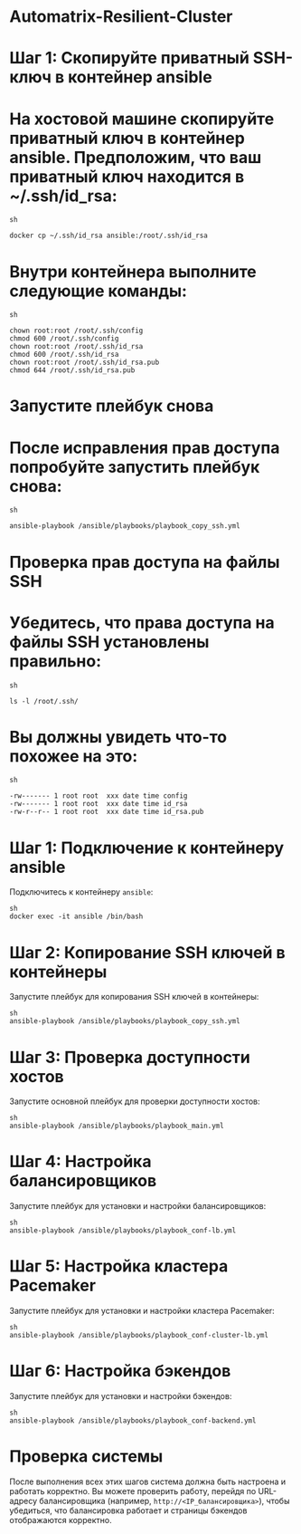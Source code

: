 # Automatrix-Resilient-Cluster

# Шаг 1: Скопируйте приватный SSH-ключ в контейнер ansible

# На хостовой машине скопируйте приватный ключ в контейнер ansible. Предположим, что ваш приватный ключ находится в ~/.ssh/id_rsa:
```
sh

docker cp ~/.ssh/id_rsa ansible:/root/.ssh/id_rsa
```

# Внутри контейнера выполните следующие команды:
```
sh

chown root:root /root/.ssh/config
chmod 600 /root/.ssh/config
chown root:root /root/.ssh/id_rsa
chmod 600 /root/.ssh/id_rsa
chown root:root /root/.ssh/id_rsa.pub
chmod 644 /root/.ssh/id_rsa.pub
```

# Запустите плейбук снова

# После исправления прав доступа попробуйте запустить плейбук снова:
```
sh

ansible-playbook /ansible/playbooks/playbook_copy_ssh.yml
```

# Проверка прав доступа на файлы SSH

# Убедитесь, что права доступа на файлы SSH установлены правильно:
```
sh

ls -l /root/.ssh/
```
# Вы должны увидеть что-то похожее на это:
```
sh

-rw------- 1 root root  xxx date time config
-rw------- 1 root root  xxx date time id_rsa
-rw-r--r-- 1 root root  xxx date time id_rsa.pub
```

# Шаг 1: Подключение к контейнеру ansible

Подключитесь к контейнеру `ansible`:

```
sh
docker exec -it ansible /bin/bash
```

# Шаг 2: Копирование SSH ключей в контейнеры

Запустите плейбук для копирования SSH ключей в контейнеры:

```
sh
ansible-playbook /ansible/playbooks/playbook_copy_ssh.yml
```

# Шаг 3: Проверка доступности хостов

Запустите основной плейбук для проверки доступности хостов:

```
sh
ansible-playbook /ansible/playbooks/playbook_main.yml
```

# Шаг 4: Настройка балансировщиков

Запустите плейбук для установки и настройки балансировщиков:

```
sh
ansible-playbook /ansible/playbooks/playbook_conf-lb.yml
```

# Шаг 5: Настройка кластера Pacemaker

Запустите плейбук для установки и настройки кластера Pacemaker:

```
sh
ansible-playbook /ansible/playbooks/playbook_conf-cluster-lb.yml
```

# Шаг 6: Настройка бэкендов

Запустите плейбук для установки и настройки бэкендов:

```
sh
ansible-playbook /ansible/playbooks/playbook_conf-backend.yml
```

# Проверка системы

После выполнения всех этих шагов система должна быть настроена и работать корректно. Вы можете проверить работу, перейдя по URL-адресу балансировщика (например, `http://<IP_балансировщика>`), чтобы убедиться, что балансировка работает и страницы бэкендов отображаются корректно.